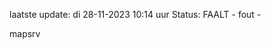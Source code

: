 laatste update: 
di 28-11-2023 10:14   uur 
Status: FAALT - fout - 
<div class="service R">mapsrv</div>